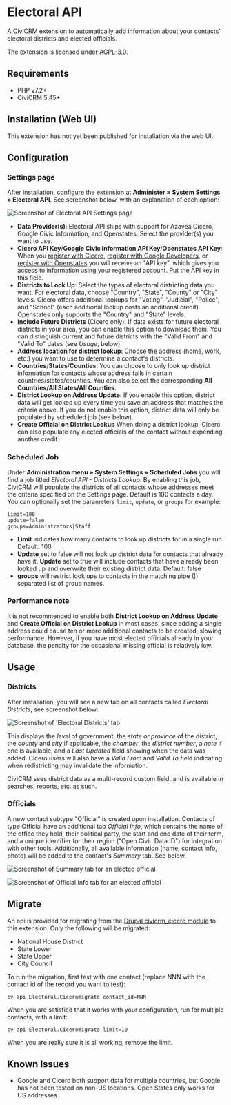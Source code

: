 # Electoral API

A CiviCRM extension to automatically add information about your contacts'
electoral districts and elected officials.

The extension is licensed under [AGPL-3.0](LICENSE.txt).

## Requirements

* PHP v7.2+
* CiviCRM 5.45+

## Installation (Web UI)

This extension has not yet been published for installation via the web UI.

## Configuration

### Settings page

After installation, configure the extension at **Administer » System Settings »
Electoral API**.  See screenshot below, with an explanation of each option:

![Screenshot of Electoral API Settings page](/images/settings_screen.png)

* **Data Provider(s)**:  Electoral API ships with support for Azavea Cicero,
  Google Civic Information, and Openstates.  Select the provider(s) you want to
  use.
* **Cicero API Key**/**Google Civic Information API Key**/**Openstates API
  Key**: When you [register with
  Cicero](https://www.cicerodata.com/free-trial/), [register with Google
  Developers](https://developers.google.com/civic-information/docs/using_api#APIKey),
  or [register with Openstates](https://openstates.org/accounts/signup/) you
  will receive an "API key", which gives you access to information using your
  registered account.  Put the API key in this field.
* **Districts to Look Up**:  Select the types of electoral districting data you
  want.  For electoral data, choose "Country", "State", "County" or "City"
  levels. Cicero offers additional lookups for "Voting", "Judicial", "Police",
  and "School" (each additional lookup costs an additional credit).  Openstates
  only supports the "Country" and "State" levels.
* **Include Future Districts** (Cicero only): If data exists for future
  electoral districts in your area, you can enable this option to download
  them.  You can distinguish current and future districts with the "Valid From"
  and "Valid To" dates (see *Usage*, below).
* **Address location for district lookup**: Choose the address (home, work,
  etc.) you want to use to determine a contact's districts.
* **Countries**/**States**/**Counties**: You can choose to only look up
  district information for contacts whose address falls in certain
  countries/states/counties. You can also select the corresponding **All
  Countries/All States/All Counties**.
* **District Lookup on Address Update**: If you enable this option, district
  data will get looked up every time you save an address that matches the
  criteria above. If you do not enable this option, district data will only be
  populated by scheduled job (see below).
* **Create Official on District Lookup** When doing a district lookup, Cicero
  can also populate any elected officials of the contact without expending
  another credit.

### Scheduled Job

Under **Administration menu » System Settings » Scheduled Jobs** you will find
a job titled *Electoral API - Districts Lookup*.  By enabling this job, CiviCRM
will populate the districts of all contacts whose addresses meet the criteria
specified on the Settings page.  Default is 100 contacts a day.  You can
optionally set the parameters `limit`, `update`, or `groups` for example:

```
limit=100
update=false
groups=Administrators|Staff
```

* **Limit** indicates how many contacts to look up districts for in a single
  run. Default: 100
* **Update** set to false will not look up district data for contacts that
  already have it.  **Update** set to true will include contacts that have
  already been looked up and overwrite their existing district data.  Default:
  false
* **groups** will restrict look ups to contacts in the matching pipe (|) separated
  list of group names. 

### Performance note

It is not recommended to enable both **District Lookup on Address Update** and
**Create Official on District Lookup** in most cases, since adding a single
address could cause ten or more additional contacts to be created, slowing
performance.  However, if you have most elected officials already in your
database, the penalty for the occasional missing official is relatively low.

## Usage

### Districts

After installation, you will see a new tab on all contacts called *Electoral
Districts*, see screenshot below:

![Screenshot of 'Electoral Districts' tab](/images/districts.png)

This displays the *level* of government, the *state or province* of the
district, the *county* and *city* if applicable, the *chamber*, the *district
number*, a *note* if one is available, and a *Last Updated* field showing when
the data was added.  Cicero users will also have a *Valid From* and *Valid To*
field indicating when redistricting may invalidate the information.

CiviCRM sees district data as a multi-record custom field, and is available in
searches, reports, etc. as such.

### Officials

A new contact subtype "Official" is created upon installation.  Contacts of
type Official have an additional tab *Official Info*, which contains the name
of the office they hold, their political party, the start and end date of their
term, and a unique identifier for their region ("Open Civic Data ID") for
integration with other tools.  Additionally, all available information (name,
contact info, photo) will be added to the contact's *Summary* tab.  See below.

![Screenshot of Summary tab for an elected official](/images/official_summary.png)

![Screenshot of Official Info tab for an elected official](/images/official_info.png)

## Migrate

An api is provided for migrating from the [Drupal civicrm_cicero
module](https://www.drupal.org/project/civicrm_cicero) to this extension. Only
the following will be migrated:

 * National House District
 * State Lower
 * State Upper
 * City Council

To run the migration, first test with one contact (replace NNN with the contact
id of the record you want to test):
    
`cv api Electoral.Ciceromigrate contact_id=NNN`

When you are satisfied that it works with your configuration, run for multiple
contacts, with a limit:

`cv api Electoral.Ciceromigrate limit=10`

When you are really sure it is all working, remove the limit.

## Known Issues

* Google and Cicero both support data for multiple countries, but Google has
  not been tested on non-US locations. Open States only works for US addresses.

